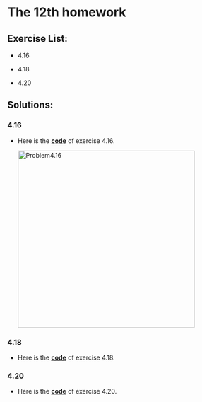 # The 12th homework

## Exercise List:

- 4.16 

- 4.18 

- 4.20

## Solutions:

### 4.16
- Here is the [**code**](code/problem4.16.py) of exercise 4.16. 

  <img src="img/4.16.png" width = "400" height = "400" alt="Problem4.16" align=center />

### 4.18
- Here is the [**code**](code/problem4.18.py) of exercise 4.18. 

### 4.20
- Here is the [**code**](code/problem4.20.py) of exercise 4.20. 
